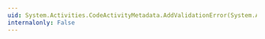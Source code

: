 ```yaml
---
uid: System.Activities.CodeActivityMetadata.AddValidationError(System.Activities.Validation.ValidationError)
internalonly: False
---
```

